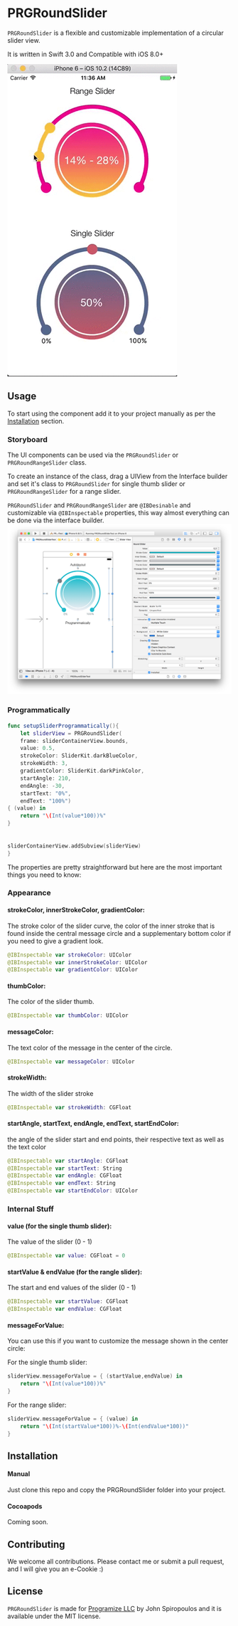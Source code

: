 # PRGRoundSlider

`PRGRoundSlider` is a flexible and customizable implementation of a circular slider view.

It is written in Swift 3.0 and Compatible with iOS 8.0+

![](/PRGRoundSlider.gif)

## Usage

To start using the component add it to your project manually as per the [Installation](#installation) section.

### Storyboard
The UI components can be used via the `PRGRoundSlider` or `PRGRoundRangeSlider` class. 

To create an instance of the class, drag a UIView from the Interface builder and set it's class to `PRGRoundSlider` for single thumb slider or `PRGRoundRangeSlider` for a range slider.

`PRGRoundSlider` and `PRGRoundRangeSlider` are `@IBDesinable` and customizable via `@IBInspectable` properties, this way almost everything can be done via the interface builder.
![](/Example1.png)


### Programmatically
```swift
func setupSliderProgrammatically(){
    let sliderView = PRGRoundSlider(
    frame: sliderContainerView.bounds,
    value: 0.5,
    strokeColor: SliderKit.darkBlueColor,
    strokeWidth: 3,
    gradientColor: SliderKit.darkPinkColor,
    startAngle: 210,
    endAngle: -30,
    startText: "0%",
    endText: "100%")
{ (value) in
    return "\(Int(value*100))%"
}


sliderContainerView.addSubview(sliderView)
}
```

The properties are pretty straightforward but here are the most important things you need to know:

### Appearance
#### strokeColor, innerStrokeColor, gradientColor:
The stroke color of the slider curve, the color of the inner stroke that is found inside the central message circle and a supplementary bottom color if you need to give a gradient look.
```swift
@IBInspectable var strokeColor: UIColor
@IBInspectable var innerStrokeColor: UIColor
@IBInspectable var gradientColor: UIColor 
```

#### thumbColor:
The color of the slider thumb.
```swift
@IBInspectable var thumbColor: UIColor
```
#### messageColor:
The text color of the message in the center of the circle.
```swift
@IBInspectable var messageColor: UIColor
```

#### strokeWidth:
The width of the slider stroke
```swift
@IBInspectable var strokeWidth: CGFloat
```
#### startAngle, startText, endAngle, endText, startEndColor:
the angle of the slider start and end points, their respective text as well as the text color
```swift
@IBInspectable var startAngle: CGFloat
@IBInspectable var startText: String
@IBInspectable var endAngle: CGFloat
@IBInspectable var endText: String
@IBInspectable var startEndColor: UIColor
```

### Internal Stuff

#### value (for the single thumb slider):
The value of the slider (0 - 1)
```swift
@IBInspectable var value: CGFloat = 0
```

#### startValue & endValue (for the rangle slider):
The start and end values of the slider (0 - 1)
```swift
@IBInspectable var startValue: CGFloat
@IBInspectable var endValue: CGFloat

```

#### messageForValue:
You can use this if you want to customize the message shown in the center circle:

For the single thumb slider:
```swift
sliderView.messageForValue = { (startValue,endValue) in
    return "\(Int(value*100))%"
}
```
For the range slider:
```swift
sliderView.messageForValue = { (value) in
    return "\(Int(startValue*100))%-\(Int(endValue*100))"
}
```

## Installation
#### Manual
Just clone this repo and copy the PRGRoundSlider folder into your project.

#### Cocoapods
Coming soon.

## Contributing

We welcome all contributions. Please contact me or submit a pull request, and I will give you an e-Cookie :)

## License
`PRGRoundSlider` is made for [Programize LLC](https://www.programize.com) by John Spiropoulos and it is available under the MIT license.
